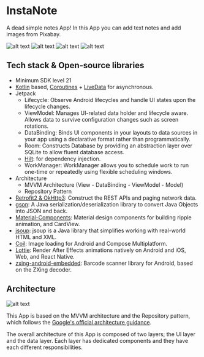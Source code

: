 # InstaNote
A dead simple notes App! In this App you can add text notes and add images from Pixabay.

![alt text](https://github.com/Singularity-Coder/Notez/blob/main/assets/p1.jpg)
![alt text](https://github.com/Singularity-Coder/Notez/blob/main/assets/p2.jpg)
![alt text](https://github.com/Singularity-Coder/Notez/blob/main/assets/p3.jpg)
![alt text](https://github.com/Singularity-Coder/Notez/blob/main/assets/p4.jpg)

## Tech stack & Open-source libraries
- Minimum SDK level 21
-  [Kotlin](https://kotlinlang.org/) based, [Coroutines](https://github.com/Kotlin/kotlinx.coroutines) + [LiveData](https://developer.android.com/topic/libraries/architecture/livedatahttps://developer.android.com/topic/libraries/architecture/livedata) for asynchronous.
- Jetpack
  - Lifecycle: Observe Android lifecycles and handle UI states upon the lifecycle changes.
  - ViewModel: Manages UI-related data holder and lifecycle aware. Allows data to survive configuration changes such as screen rotations.
  - DataBinding: Binds UI components in your layouts to data sources in your app using a declarative format rather than programmatically.
  - Room: Constructs Database by providing an abstraction layer over SQLite to allow fluent database access.
  - [Hilt](https://dagger.dev/hilt/): for dependency injection.
  - WorkManager: WorkManager allows you to schedule work to run one-time or repeatedly using flexible scheduling windows.
- Architecture
  - MVVM Architecture (View - DataBinding - ViewModel - Model)
  - Repository Pattern
- [Retrofit2 & OkHttp3](https://github.com/square/retrofit): Construct the REST APIs and paging network data.
- [gson](https://github.com/google/gson): A Java serialization/deserialization library to convert Java Objects into JSON and back.
- [Material-Components](https://github.com/material-components/material-components-android): Material design components for building ripple animation, and CardView.
- [jsoup](https://mvnrepository.com/artifact/org.jsoup/jsoup): jsoup is a Java library that simplifies working with real-world HTML and XML.
- [Coil](https://github.com/coil-kt/coil): Image loading for Android and Compose Multiplatform.
- [Lottie](https://github.com/airbnb/lottie-android): Render After Effects animations natively on Android and iOS, Web, and React Native.
- [zxing-android-embedded](https://github.com/journeyapps/zxing-android-embedded): Barcode scanner library for Android, based on the ZXing decoder.

## Architecture
![alt text](https://github.com/Singularity-Coder/Notez/blob/main/assets/arch.png)

This App is based on the MVVM architecture and the Repository pattern, which follows the [Google's official architecture guidance](https://developer.android.com/topic/architecture).

The overall architecture of this App is composed of two layers; the UI layer and the data layer. Each layer has dedicated components and they have each different responsibilities.